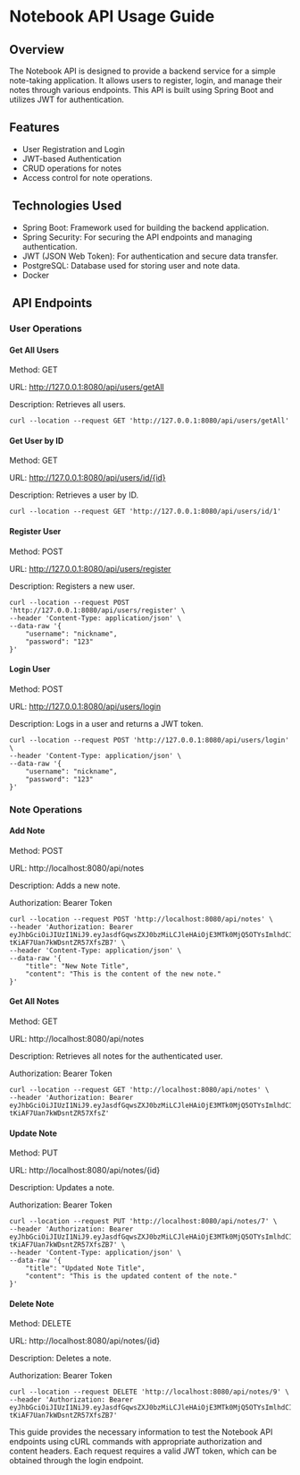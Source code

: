 # Notebook API Usage Guide
## Overview
The Notebook API is designed to provide a backend service for a simple note-taking application. It allows users to register, login, and manage their notes through various endpoints. This API is built using Spring Boot and utilizes JWT for authentication.

## Features
  - User Registration and Login
  - JWT-based Authentication
  - CRUD operations for notes
  - Access control for note operations.

##  Technologies Used
 - Spring Boot: Framework used for building the backend application.
 - Spring Security: For securing the API endpoints and managing authentication.
 - JWT (JSON Web Token): For authentication and secure data transfer.
 - PostgreSQL: Database used for storing user and note data.
 - Docker

 ##  API Endpoints
### User Operations
#### Get All Users

Method: GET

URL: http://127.0.0.1:8080/api/users/getAll

Description: Retrieves all users.

```
curl --location --request GET 'http://127.0.0.1:8080/api/users/getAll'
```
#### Get User by ID
Method: GET

URL: http://127.0.0.1:8080/api/users/id/{id}

Description: Retrieves a user by ID.

```
curl --location --request GET 'http://127.0.0.1:8080/api/users/id/1'
```

#### Register User

Method: POST

URL: http://127.0.0.1:8080/api/users/register

Description: Registers a new user.
```
curl --location --request POST 'http://127.0.0.1:8080/api/users/register' \
--header 'Content-Type: application/json' \
--data-raw '{
    "username": "nickname",
    "password": "123"
}'
```
#### Login User
Method: POST

URL: http://127.0.0.1:8080/api/users/login

Description: Logs in a user and returns a JWT token.
```
curl --location --request POST 'http://127.0.0.1:8080/api/users/login' \
--header 'Content-Type: application/json' \
--data-raw '{
    "username": "nickname",
    "password": "123"
}'
```
### Note Operations
#### Add Note
Method: POST

URL: http://localhost:8080/api/notes

Description: Adds a new note.

Authorization: Bearer Token
```
curl --location --request POST 'http://localhost:8080/api/notes' \
--header 'Authorization: Bearer eyJhbGciOiJIUzI1NiJ9.eyJasdfGqwsZXJ0bzMiLCJleHAiOjE3MTk0MjQ5OTYsImlhdCI6MTcxOTM4ODk5Nn0.f0fU9MHBrMHiN6Yo-tKiAF7Uan7kWDsntZR57XfsZB7' \
--header 'Content-Type: application/json' \
--data-raw '{
    "title": "New Note Title",
    "content": "This is the content of the new note."
}'
```
#### Get All Notes
Method: GET

URL: http://localhost:8080/api/notes

Description: Retrieves all notes for the authenticated user.

Authorization: Bearer Token
```
curl --location --request GET 'http://localhost:8080/api/notes' \
--header 'Authorization: Bearer eyJhbGciOiJIUzI1NiJ9.eyJasdfGqwsZXJ0bzMiLCJleHAiOjE3MTk0MjQ5OTYsImlhdCI6MTcxOTM4ODk5Nn0.f0fU9MHBrMHiN6Yo-tKiAF7Uan7kWDsntZR57XfsZ'
```
#### Update Note
Method: PUT

URL: http://localhost:8080/api/notes/{id}

Description: Updates a note.

Authorization: Bearer Token

```
curl --location --request PUT 'http://localhost:8080/api/notes/7' \
--header 'Authorization: Bearer eyJhbGciOiJIUzI1NiJ9.eyJasdfGqwsZXJ0bzMiLCJleHAiOjE3MTk0MjQ5OTYsImlhdCI6MTcxOTM4ODk5Nn0.f0fU9MHBrMHiN6Yo-tKiAF7Uan7kWDsntZR57XfsZB7' \
--header 'Content-Type: application/json' \
--data-raw '{
    "title": "Updated Note Title",
    "content": "This is the updated content of the note."
}'
```
#### Delete Note
Method: DELETE

URL: http://localhost:8080/api/notes/{id}

Description: Deletes a note.

Authorization: Bearer Token

```
curl --location --request DELETE 'http://localhost:8080/api/notes/9' \
--header 'Authorization: Bearer eyJhbGciOiJIUzI1NiJ9.eyJasdfGqwsZXJ0bzMiLCJleHAiOjE3MTk0MjQ5OTYsImlhdCI6MTcxOTM4ODk5Nn0.f0fU9MHBrMHiN6Yo-tKiAF7Uan7kWDsntZR57XfsZB7'
```
This guide provides the necessary information to test the Notebook API endpoints using cURL commands with appropriate authorization and content headers. Each request requires a valid JWT token, which can be obtained through the login endpoint.
